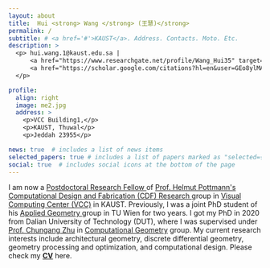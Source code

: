 ```yaml
---
layout: about
title:  Hui <strong> Wang </strong> (王慧)</strong>
permalink: /
subtitle: # <a href='#'>KAUST</a>. Address. Contacts. Moto. Etc.
description: >
  <p> hui.wang.1@kaust.edu.sa |
      <a href="https://www.researchgate.net/profile/Wang_Hui35" target="_blank" title="Research Gate"><i class="ai ai-researchgate"></i> Research Gate</a> |  
      <a href="https://scholar.google.com/citations?hl=en&user=GEo8ylMAAAAJ&view_op=list_works&sortby=pubdate" target="_blank" title="Google Scholar"><i class="ai ai-google-scholar"></i> Google Scholar</a>
  </p>

profile:
  align: right
  image: me2.jpg
  address: >
    <p>VCC Building1,</p>
    <p>KAUST, Thuwal</p>
    <p>Jeddah 23955</p>

news: true  # includes a list of news items
selected_papers: true # includes a list of papers marked as "selected={true}"
social: true  # includes social icons at the bottom of the page
---
```


I am now a <a href="https://cemse.kaust.edu.sa/vcc/people/person/hui-wang" target="\_blank"> Postdoctoral Research Fellow </a> 
of <a href="https://www.geometrie.tuwien.ac.at/geom/ig/pottmann/index.php" target="\_blank"> Prof. Helmut Pottmann's </a> 
<a href="https://cemse.kaust.edu.sa/cdf" target="\_blank"> Computational Design and Fabrication (CDF) Research </a> 
group in
<a href="https://cemse.kaust.edu.sa/vcc" target="\_blank">Visual Computing Center (VCC)</a>
in KAUST.
Previously, I was a joint PhD student of his
<a href="https://www.geometrie.tuwien.ac.at/geom/ig/pottmann/index.php" target="\_blank">Applied Geometry </a> group 
in TU Wien for two years.
I got my PhD in 2020 from Dalian University of Technology (DUT), where I was
supervised under <a href="http://faculty.dlut.edu.cn/zhu/zh_CN/index.htm" target="\_blank">Prof. Chungang Zhu</a>
in
<a href="https://math.dlut.edu.cn/English/About_us/Institutes.htm" target="\_blank"> Computational Geometry</a>  group.
My current research interests include architectural geometry, discrete differential geometry, geometry processing and optimization, and computational design.
Please check my
<a href="https://WWmore.github.io/hwang/assets/pub/hwang-cv.pdf" target="\_blank"><b>CV</b></a> here.